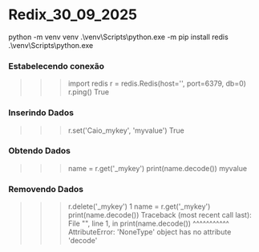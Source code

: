 # Redix_30_09_2025

python -m venv venv
.\venv\Scripts\python.exe -m pip install redis
.\venv\Scripts\python.exe

### Estabelecendo conexão ###

>>> import redis
>>> r = redis.Redis(host='', port=6379, db=0)
>>> r.ping()
True

### Inserindo Dados ###

>>> r.set('Caio_mykey', 'myvalue')
True

### Obtendo Dados ###

>>> name = r.get('_mykey')
>>> print(name.decode())
myvalue

### Removendo Dados ###

>>> r.delete('_mykey')
1
>>> name = r.get('_mykey')
>>> print(name.decode())
Traceback (most recent call last):
File "", line 1, in print(name.decode())
^^^^^^^^^^^
AttributeError: 'NoneType' object has no attribute 'decode'
